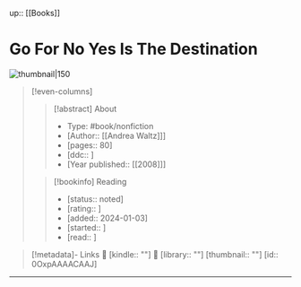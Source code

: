 
up:: [[Books]]

# Go For No Yes Is The Destination

![thumbnail|150]()

> [!even-columns]
>
> > [!abstract] About
> >
> > - Type: #book/nonfiction
> > - [Author:: [[Andrea Waltz]]]
> > - [pages:: 80]
> > - [ddc:: ]
> > - [Year published:: [[2008]]]
>
> > [!bookinfo] Reading
> >
> > - [status:: noted]
> > - [rating:: ]
> > - [added:: 2024-01-03]
> > - [started:: ]
> > - [read:: ]

> [!metadata]- Links
> 🛒 [kindle:: ""]
> 🏫 [library:: ""] 
> [thumbnail:: ""] 
> [id:: 0OxpAAAACAAJ]

***
